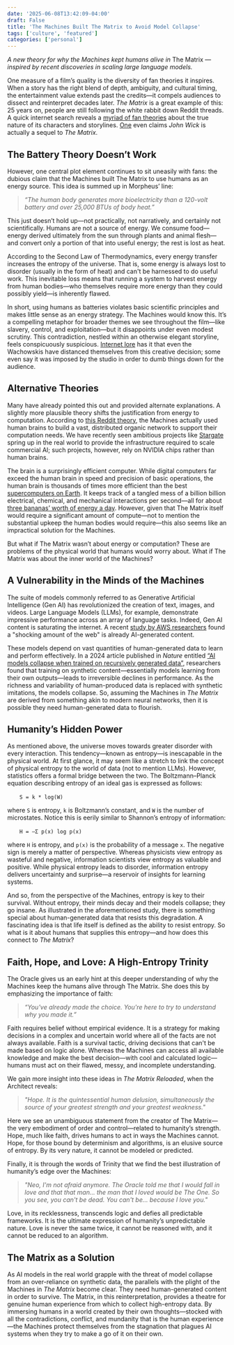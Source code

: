 ```yaml
---
date: '2025-06-08T13:42:09-04:00'
draft: False
title: 'The Machines Built The Matrix to Avoid Model Collapse'
tags: ['culture', 'featured']
categories: ['personal']
---
```


*A new theory for why the Machines kept humans alive in* The Matrix *—inspired by recent discoveries in scaling large language models.*


One measure of a film’s quality is the diversity of fan theories it inspires. When a story has the right blend of depth, ambiguity, and cultural timing, the entertainment value extends past the credits—it compels audiences to dissect and reinterpret decades later. *The Matrix* is a great example of this: 25 years on, people are still following the white rabbit down Reddit threads. A quick internet search reveals a [myriad of fan theories](https://screenrant.com/matrix-movies-franchise-fan-theories-hope-true/) about the true nature of its characters and storylines. [One](https://www.ranker.com/list/matrix-fan-theories/nathan-gibson) even claims *John Wick* is actually a sequel to *The Matrix*.

## The Battery Theory Doesn’t Work

However, one central plot element continues to sit uneasily with fans: the dubious claim that the Machines built The Matrix to use humans as an energy source. This idea is summed up in Morpheus’ line:  
> *“The human body generates more bioelectricity than a 120-volt battery and over 25,000 BTUs of body heat.”*

This just doesn’t hold up—not practically, not narratively, and certainly not scientifically. Humans are not a source of energy. We consume food—energy derived ultimately from the sun through plants and animal flesh—and convert only a portion of that into useful energy; the rest is lost as heat.

According to the Second Law of Thermodynamics, every energy transfer increases the entropy of the universe. That is, some energy is always lost to disorder (usually in the form of heat) and can't be harnessed to do useful work. This inevitable loss means that running a system to harvest energy from human bodies—who themselves require more energy than they could possibly yield—is inherently flawed.

In short, using humans as batteries violates basic scientific principles and makes little sense as an energy strategy. The Machines would know this. It’s a compelling metaphor for broader themes we see throughout the film—like slavery, control, and exploitation—but it disappoints under even modest scrutiny. This contradiction, nestled within an otherwise elegant storyline, feels conspicuously suspicious. [Internet lore](https://www.reddit.com/r/movies/comments/1amree7/theres_a_widespread_urban_myth_that_in_early/) has it that even the Wachowskis have distanced themselves from this creative decision; some even say it was imposed by the studio in order to dumb things down for the audience.

## Alternative Theories

Many have already pointed this out and provided alternate explanations. A slightly more plausible theory shifts the justification from energy to computation. According to [this Reddit theory](https://www.reddit.com/r/FanTheories/comments/yc9sk/the_matrix_the_machines_use_humans_for_computing/), the Machines actually used human brains to build a vast, distributed organic network to support their computation needs. We have recently seen ambitious projects like [Stargate](https://openai.com/index/announcing-the-stargate-project/) spring up in the real world to provide the infrastructure required to scale commercial AI; such projects, however, rely on NVIDIA chips rather than human brains.

The brain is a surprisingly efficient computer. While digital computers far exceed the human brain in speed and precision of basic operations, the human brain is thousands of times more efficient than the best [supercomputers on Earth](https://www.nist.gov/blogs/taking-measure/brain-inspired-computing-can-help-us-create-faster-more-energy-efficient). It keeps track of a tangled mess of a billion billion electrical, chemical, and mechanical interactions per second—all for about [three bananas’ worth of energy a day](https://nautil.us/why-is-the-human-brain-so-efficient-237042/). However, given that The Matrix itself would require a significant amount of compute—not to mention the substantial upkeep the human bodies would require—this also seems like an impractical solution for the Machines.

But what if The Matrix wasn’t about energy or computation? These are problems of the physical world that humans would worry about. What if The Matrix was about the inner world of the Machines?

## A Vulnerability in the Minds of the Machines

The suite of models commonly referred to as Generative Artificial Intelligence (Gen AI) has revolutionized the creation of text, images, and videos. Large Language Models (LLMs), for example, demonstrate impressive performance across an array of language tasks. Indeed, Gen AI content is saturating the internet. A recent [study by AWS researchers](https://arxiv.org/abs/2401.05749) found a "shocking amount of the web" is already AI-generated content.

These models depend on vast quantities of human-generated data to learn and perform effectively. In a 2024 article published in *Nature* entitled [“AI models collapse when trained on recursively generated data”](https://www.nature.com/articles/s41586-024-07566-y), researchers found that training on synthetic content—essentially models learning from their own outputs—leads to irreversible declines in performance. As the richness and variability of human-produced data is replaced with synthetic imitations, the models collapse. So, assuming the Machines in *The Matrix* are derived from something akin to modern neural networks, then it is possible they need human-generated data to flourish.

## Humanity’s Hidden Power

As mentioned above, the universe moves towards greater disorder with every interaction. This tendency—known as entropy—is inescapable in the physical world. At first glance, it may seem like a stretch to link the concept of physical entropy to the world of data (not to mention LLMs). However, statistics offers a formal bridge between the two. The Boltzmann–Planck equation describing entropy of an ideal gas is expressed as follows:

  `S = k * log(W)`

where `S` is entropy, `k` is Boltzmann’s constant, and `W` is the number of microstates. Notice this is eerily similar to Shannon’s entropy of information:

  `H = –Σ p(x) log p(x)`

where `H` is entropy, and `p(x)` is the probability of a message `x`. The negative sign is merely a matter of perspective. Whereas physicists view entropy as wasteful and negative, information scientists view entropy as valuable and positive. While physical entropy leads to disorder, information entropy delivers uncertainty and surprise—a reservoir of insights for learning systems.

And so, from the perspective of the Machines, entropy is key to their survival. Without entropy, their minds decay and their models collapse; they go insane. As illustrated in the aforementioned study, there is something special about human-generated data that resists this degradation. A fascinating idea is that life itself is defined as the ability to resist entropy. So what is it about humans that supplies this entropy—and how does this connect to *The Matrix*?

## Faith, Hope, and Love: A High-Entropy Trinity

The Oracle gives us an early hint at this deeper understanding of why the Machines keep the humans alive through The Matrix. She does this by emphasizing the importance of faith:

> *“You've already made the choice. You're here to try to understand why you made it.”*

Faith requires belief without empirical evidence. It is a strategy for making decisions in a complex and uncertain world where all of the facts are not always available. Faith is a survival tactic, driving decisions that can't be made based on logic alone. Whereas the Machines can access all available knowledge and make the best decision—with cool and calculated logic—humans must act on their flawed, messy, and incomplete understanding.

We gain more insight into these ideas in *The Matrix Reloaded*, when the Architect reveals:

> *"Hope. It is the quintessential human delusion, simultaneously the source of your greatest strength and your greatest weakness."*

Here we see an unambiguous statement from the creator of The Matrix—the very embodiment of order and control—related to humanity’s strength. Hope, much like faith, drives humans to act in ways the Machines cannot. Hope, for those bound by determinism and algorithms, is an elusive source of entropy. By its very nature, it cannot be modeled or predicted.

Finally, it is through the words of Trinity that we find the best illustration of humanity’s edge over the Machines:

> *"Neo, I'm not afraid anymore. The Oracle told me that I would fall in love and that that man... the man that I loved would be The One. So you see, you can't be dead. You can't be... because I love you."*

Love, in its recklessness, transcends logic and defies all predictable frameworks. It is the ultimate expression of humanity’s unpredictable nature. Love is never the same twice, it cannot be reasoned with, and it cannot be reduced to an algorithm.

## The Matrix as a Solution

As AI models in the real world grapple with the threat of model collapse from an over-reliance on synthetic data, the parallels with the plight of the Machines in *The Matrix* become clear. They need human-generated content in order to survive. The Matrix, in this reinterpretation, provides a theatre for genuine human experience from which to collect high-entropy data. By immersing humans in a world created by their own thoughts—stocked with all the contradictions, conflict, and mundanity that is the human experience—the Machines protect themselves from the stagnation that plagues AI systems when they try to make a go of it on their own.
